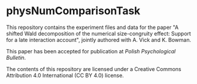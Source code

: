 # physNumComparisonTask

This repository contains the experiment files and data for the paper "A shifted Wald decomposition of the numerical size-congruity effect: Support for a late interaction account", jointly authored with A. Vick and K. Bowman.  

This paper has been accepted for publication at *Polish Psychological Bulletin*.

The contents of this repository are licensed under a Creative Commons Attribution 4.0 International (CC BY 4.0) license.
